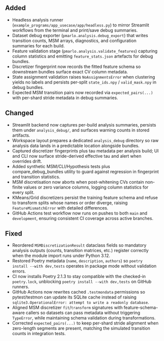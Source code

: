 ## Added
- Headless analysis runner (`example_programs/app_usecase/app/headless.py`) to mirror Streamlit workflows from the terminal and print/save debug summaries.
- Dataset debug exporter (`pmarlo.analysis.debug_export`) that writes transition counts, MSM arrays, diagnostics, and configuration summaries for each build.
- Feature validation stage (`pmarlo.analysis.validate_features`) capturing column statistics and emitting `feature_stats.json` artefacts for debug bundles.
- Discretizer fingerprint now records the fitted feature schema so downstream bundles surface exact CV column metadata.
- State assignment validation raises `NoAssignmentsError` when clustering yields no labels and persists per-split `state_ids.npy` / `valid_mask.npy` in debug bundles.
- Expected MSM transition pairs now recorded via `expected_pairs(...)` with per-shard stride metadata in debug summaries.

## Changed
- Streamlit backend now captures per-build analysis summaries, persists them under `analysis_debug/`, and surfaces warning counts in stored artifacts.
- Workspace layout prepares a dedicated `analysis_debug` directory so raw analysis data lands in a predictable location alongside bundles.
- Captured discretizer fingerprints plus tau metadata per analysis build; UI and CLI now surface stride-derived effective tau and alert when overrides drift.
- Added synthetic MSM/CLI/Hypothesis tests plus compare_debug_bundles utility to guard against regression in fingerprint and transition statistics.
- MSM discretisation now aborts when post-whitening CVs contain non-finite values or zero variance columns, logging column statistics for every split.
- KMeans/Grid discretizers persist the training feature schema and refuse to transform splits whose names or order diverge, raising `FeatureMismatchError` with detailed differences.
- GitHub Actions test workflow now runs on pushes to both `main` and `development`, ensuring consistent CI coverage across active branches.

## Fixed
- Reordered `MSMDiscretizationResult` dataclass fields so mandatory analysis outputs (counts, transition matrices, etc.) register correctly when the module import runs under Python 3.12.
- Restored Poetry metadata (`name`, `description`, `authors`) so `poetry install --with dev,tests` operates in package mode without validation errors.
- CI now installs Poetry 2.1.3 to stay compatible with the checked-in `poetry.lock`, unblocking `poetry install --with dev,tests` on GitHub runners.
- GitHub Actions now rewrites cached `.testmondata` permissions so pytest/testmon can update its SQLite cache instead of raising `sqlite3.OperationalError: attempt to write a readonly database`.
- Aligned MSM discretizer `fit`/`transform` signatures with feature-schema-aware callers so datasets can pass metadata without triggering `TypeError`, while maintaining schema validation during transformations.
- Corrected `expected_pairs(...)` to keep per-shard stride alignment when zero-length segments are present, matching the simulated transition counts in integration tests.
